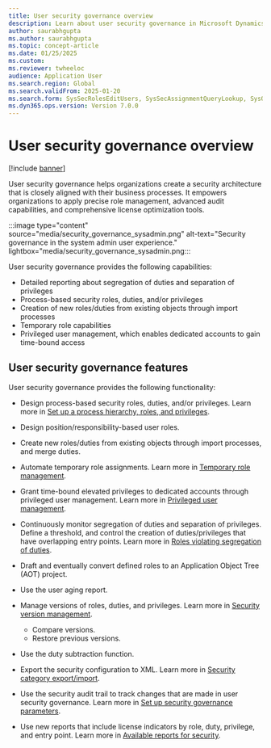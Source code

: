 ```yaml
---
title: User security governance overview
description: Learn about user security governance in Microsoft Dynamics 365.
author: saurabhgupta
ms.author: saurabhgupta
ms.topic: concept-article
ms.date: 01/25/2025
ms.custom: 
ms.reviewer: twheeloc
audience: Application User
ms.search.region: Global
ms.search.validFrom: 2025-01-20
ms.search.form: SysSecRolesEditUsers, SysSecAssignmentQueryLookup, SysQueryForm, SysSecRoleExcludeUsers
ms.dyn365.ops.version: Version 7.0.0
---
```


# User security governance overview

[!include [banner](../../../finance/includes/banner.md)]

User security governance helps organizations create a security architecture that is closely aligned with their business processes. It empowers organizations to apply precise role management, advanced audit capabilities, and comprehensive license optimization tools.

:::image type="content" source="media/security_governance_sysadmin.png" alt-text="Security governance in the system admin user experience." lightbox="media/security_governance_sysadmin.png:::

User security governance provides the following capabilities:

- Detailed reporting about segregation of duties and separation of privileges
- Process-based security roles, duties, and/or privileges
- Creation of new roles/duties from existing objects through import processes
- Temporary role capabilities
- Privileged user management, which enables dedicated accounts to gain time-bound access

## User security governance features

User security governance provides the following functionality:

- Design process-based security roles, duties, and/or privileges. Learn more in [Set up a process hierarchy, roles, and privileges](setup-process-role-hierarchy.md).
- Design position/responsibility-based user roles.
- Create new roles/duties from existing objects through import processes, and merge duties.
- Automate temporary role assignments. Learn more in [Temporary role management](temp-role-mgmt.md).
- Grant time-bound elevated privileges to dedicated accounts through privileged user management. Learn more in [Privileged user management](priv-user-mgmt.md).
- Continuously monitor segregation of duties and separation of privileges. Define a threshold, and control the creation of duties/privileges that have overlapping entry points. Learn more in [Roles violating segregation of duties](roles-violating-sod.md).
- Draft and eventually convert defined roles to an Application Object Tree (AOT) project.
- Use the user aging report.
- Manage versions of roles, duties, and privileges. Learn more in [Security version management](security-version.md).
    - Compare versions.
    - Restore previous versions.

- Use the duty subtraction function.
- Export the security configuration to XML. Learn more in [Security category export/import](security-category-import.md).
- Use the security audit trail to track changes that are made in user security governance. Learn more in [Set up security governance parameters](setup-security-gov-para.md).
- Use new reports that include license indicators by role, duty, privilege, and entry point. Learn more in [Available reports for security](security-reports.md).
